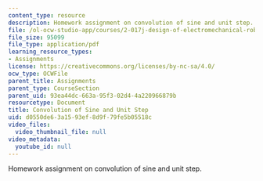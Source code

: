 ```yaml
---
content_type: resource
description: Homework assignment on convolution of sine and unit step.
file: /ol-ocw-studio-app/courses/2-017j-design-of-electromechanical-robotic-systems-fall-2009/d0550de63a1593ef8d9f79fe5b05518c_MIT2_017JF09_p06.pdf
file_size: 95099
file_type: application/pdf
learning_resource_types:
- Assignments
license: https://creativecommons.org/licenses/by-nc-sa/4.0/
ocw_type: OCWFile
parent_title: Assignments
parent_type: CourseSection
parent_uid: 93ea44dc-663a-95f3-02d4-4a220966879b
resourcetype: Document
title: Convolution of Sine and Unit Step
uid: d0550de6-3a15-93ef-8d9f-79fe5b05518c
video_files:
  video_thumbnail_file: null
video_metadata:
  youtube_id: null
---
```

Homework assignment on convolution of sine and unit step.